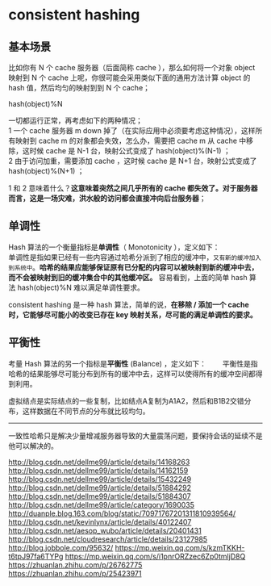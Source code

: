 # consistent hashing
## 基本场景
比如你有 N 个 cache 服务器（后面简称 cache ），那么如何将一个对象 object 映射到 N 个 cache 上呢，你很可能会采用类似下面的通用方法计算 object 的 hash 值，然后均匀的映射到到 N 个 cache；

hash(object)%N

一切都运行正常，再考虑如下的两种情况；  
1 一个 cache 服务器 m down 掉了（在实际应用中必须要考虑这种情况），这样所有映射到 cache m 的对象都会失效，怎么办，需要把 cache m 从 cache 中移除，这时候 cache 是 N-1 台，映射公式变成了 hash(object)%(N-1) ；  
2 由于访问加重，需要添加 cache ，这时候 cache 是 N+1 台，映射公式变成了 hash(object)%(N+1) ；  

1 和 2 意味着什么？**这意味着突然之间几乎所有的 cache 都失效了。对于服务器而言，这是一场灾难，洪水般的访问都会直接冲向后台服务器**；


## 单调性
Hash 算法的一个衡量指标是**单调性**（ Monotonicity ），定义如下：  
    单调性是指如果已经有一些内容通过哈希分派到了相应的缓冲中，`又有新的缓冲加入到系统中`。**哈希的结果应能够保证原有已分配的内容可以被映射到新的缓冲中去，而不会被映射到旧的缓冲集合中的其他缓冲区。** 
容易看到，上面的简单 hash 算法 hash(object)%N 难以满足单调性要求。  


consistent hashing 是一种 hash 算法，简单的说，**在移除 / 添加一个 cache 时，它能够尽可能小的改变已存在 key 映射关系，尽可能的满足单调性的要求。**

## 平衡性
考量 Hash 算法的另一个指标是**平衡性** (Balance) ，定义如下： 
　　平衡性是指哈希的结果能够尽可能分布到所有的缓冲中去，这样可以使得所有的缓冲空间都得到利用。

虚拟结点是实际结点的一些复制，比如结点A复制为A1A2，然后和B1B2交错分布，这样数据在不同节点的分布就比较均匀。

----
一致性哈希只是解决少量增减服务器导致的大量震荡问题，要保持会话的延续不是他可以解决的。


<!-- http://shuofenglxy.iteye.com/blog/1188422 -->
http://blog.csdn.net/dellme99/article/details/14168263
http://blog.csdn.net/dellme99/article/details/14162159
http://blog.csdn.net/dellme99/article/details/15432249
http://blog.csdn.net/dellme99/article/details/51884292
http://blog.csdn.net/dellme99/article/details/51884307
http://blog.csdn.net/dellme99/article/category/1690035
http://duanple.blog.163.com/blog/static/70971767201311810939564/
http://blog.csdn.net/kevinlynx/article/details/40122407
http://blog.csdn.net/aesop_wubo/article/details/20401431
http://blog.csdn.net/cloudresearch/article/details/23127985
http://blog.jobbole.com/95632/
https://mp.weixin.qq.com/s/kzmTKKH-t6tpJ97fa6TYPg
https://mp.weixin.qq.com/s/i1pnrORZzec6Zp0tmljD8Q
https://zhuanlan.zhihu.com/p/26762775
https://zhuanlan.zhihu.com/p/25423971

